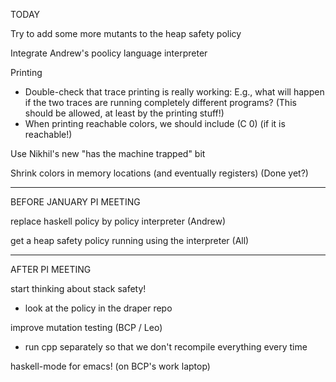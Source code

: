 TODAY

Try to add some more mutants to the heap safety policy

Integrate Andrew's poolicy language interpreter

Printing
- Double-check that trace printing is really working: E.g., what will
  happen if the two traces are running completely different
  programs?  (This should be allowed, at least by the printing stuff!)
- When printing reachable colors, we should include (C 0) (if it is reachable!)

Use Nikhil's new "has the machine trapped" bit

Shrink colors in memory locations (and eventually registers)  (Done yet?)

___________________________________________________________
BEFORE JANUARY PI MEETING

replace haskell policy by policy interpreter
(Andrew)

get a heap safety policy running using the interpreter
(All)

________________________
AFTER PI MEETING

start thinking about stack safety!
  - look at the policy in the draper repo

improve mutation testing (BCP / Leo)
  - run cpp separately so that we don't recompile everything every time

haskell-mode for emacs!  (on BCP's work laptop)

